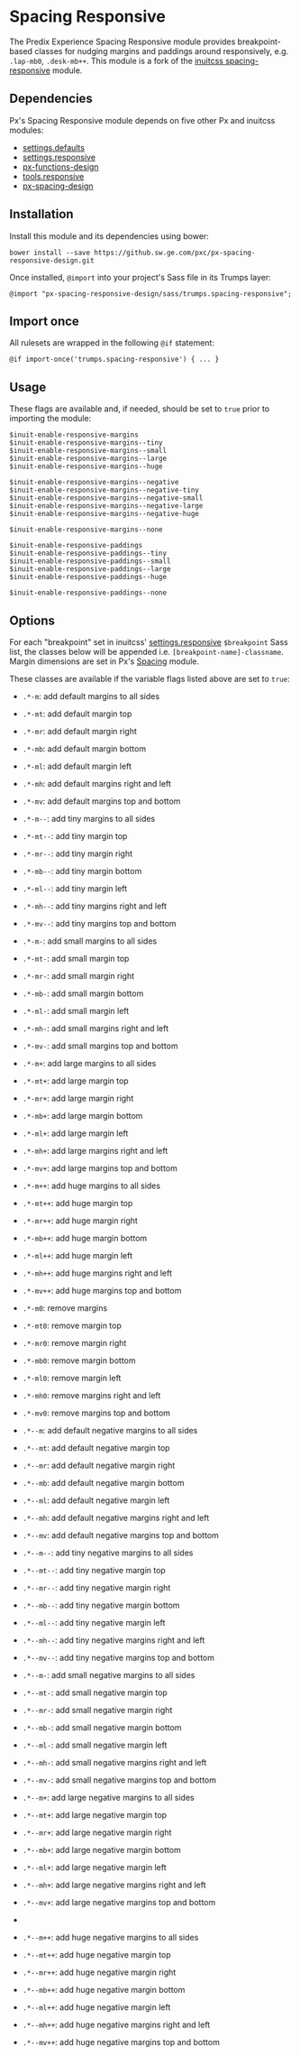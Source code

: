 # Spacing Responsive

The Predix Experience Spacing Responsive module provides breakpoint-based classes for nudging margins and paddings around responsively, e.g. `.lap-mb0`, `.desk-mb++`. This module is a fork of the [inuitcss spacing-responsive](https://github.com/inuitcss/trumps.spacing-responsive) module.

## Dependencies

Px's Spacing Responsive module depends on five other Px and inuitcss modules:

* [settings.defaults](https://github.com/inuitcss/settings.defaults)
* [settings.responsive](https://github.com/inuitcss/settings.responsive)
* [px-functions-design](https://github.sw.ge.com/pxc/px-functions-design)
* [tools.responsive](https://github.com/inuitcss/tools.responsive)
* [px-spacing-design](https://github.sw.ge.com/pxc/px-spacing-design)

## Installation

Install this module and its dependencies using bower:

    bower install --save https://github.sw.ge.com/pxc/px-spacing-responsive-design.git

Once installed, `@import` into your project's Sass file in its Trumps layer:

    @import "px-spacing-responsive-design/sass/trumps.spacing-responsive";

## Import once

All rulesets are wrapped in the following `@if` statement:

    @if import-once('trumps.spacing-responsive') { ... }

## Usage

These flags are available and, if needed, should be set to `true` prior to importing the module:

    $inuit-enable-responsive-margins
    $inuit-enable-responsive-margins--tiny
    $inuit-enable-responsive-margins--small
    $inuit-enable-responsive-margins--large
    $inuit-enable-responsive-margins--huge
    
    $inuit-enable-responsive-margins--negative
    $inuit-enable-responsive-margins--negative-tiny
    $inuit-enable-responsive-margins--negative-small
    $inuit-enable-responsive-margins--negative-large
    $inuit-enable-responsive-margins--negative-huge
    
    $inuit-enable-responsive-margins--none
    
    $inuit-enable-responsive-paddings
    $inuit-enable-responsive-paddings--tiny
    $inuit-enable-responsive-paddings--small
    $inuit-enable-responsive-paddings--large
    $inuit-enable-responsive-paddings--huge
    
    $inuit-enable-responsive-paddings--none

## Options

For each "breakpoint" set in inuitcss' [settings.responsive](https://github.com/inuitcss/settings.responsive) `$breakpoint` Sass list, the classes below will be appended i.e. `[breakpoint-name]-classname`. Margin dimensions are set in Px's [Spacing](https://github.sw.ge.com/pxc/px-spacing-design) module.

These classes are available if the variable flags listed above are set to `true`:

* `.*-m`: add default margins to all sides
* `.*-mt`: add default margin top
* `.*-mr`: add default margin right
* `.*-mb`: add default margin bottom
* `.*-ml`: add default margin left
* `.*-mh`: add default margins right and left
* `.*-mv`: add default margins top and bottom

* `.*-m--`: add tiny margins to all sides
* `.*-mt--`: add tiny margin top
* `.*-mr--`: add tiny margin right
* `.*-mb--`: add tiny margin bottom
* `.*-ml--`: add tiny margin left
* `.*-mh--`: add tiny margins right and left
* `.*-mv--`: add tiny margins top and bottom

* `.*-m-`: add small margins to all sides
* `.*-mt-`: add small margin top
* `.*-mr-`: add small margin right
* `.*-mb-`: add small margin bottom
* `.*-ml-`: add small margin left
* `.*-mh-`: add small margins right and left
* `.*-mv-`: add small margins top and bottom

* `.*-m+`: add large margins to all sides
* `.*-mt+`: add large margin top
* `.*-mr+`: add large margin right
* `.*-mb+`: add large margin bottom
* `.*-ml+`: add large margin left
* `.*-mh+`: add large margins right and left
* `.*-mv+`: add large margins top and bottom

* `.*-m++`: add huge margins to all sides
* `.*-mt++`: add huge margin top
* `.*-mr++`: add huge margin right
* `.*-mb++`: add huge margin bottom
* `.*-ml++`: add huge margin left
* `.*-mh++`: add huge margins right and left
* `.*-mv++`: add huge margins top and bottom

* `.*-m0`: remove margins
* `.*-mt0`: remove margin top
* `.*-mr0`: remove margin right
* `.*-mb0`: remove margin bottom
* `.*-ml0`: remove margin left
* `.*-mh0`: remove margins right and left
* `.*-mv0`: remove margins top and bottom

* `.*--m`: add default negative margins to all sides
* `.*--mt`: add default negative margin top
* `.*--mr`: add default negative margin right
* `.*--mb`: add default negative margin bottom
* `.*--ml`: add default negative margin left
* `.*--mh`: add default negative margins right and left
* `.*--mv`: add default negative margins top and bottom

* `.*--m--`: add tiny negative margins to all sides
* `.*--mt--`: add tiny negative margin top
* `.*--mr--`: add tiny negative margin right
* `.*--mb--`: add tiny negative margin bottom
* `.*--ml--`: add tiny negative margin left
* `.*--mh--`: add tiny negative margins right and left
* `.*--mv--`: add tiny negative margins top and bottom

* `.*--m-`: add small negative margins to all sides
* `.*--mt-`: add small negative margin top
* `.*--mr-`: add small negative margin right
* `.*--mb-`: add small negative margin bottom
* `.*--ml-`: add small negative margin left
* `.*--mh-`: add small negative margins right and left
* `.*--mv-`: add small negative margins top and bottom

* `.*--m+`: add large negative margins to all sides
* `.*--mt+`: add large negative margin top
* `.*--mr+`: add large negative margin right
* `.*--mb+`: add large negative margin bottom
* `.*--ml+`: add large negative margin left
* `.*--mh+`: add large negative margins right and left
* `.*--mv+`: add large negative margins top and bottom
* 
* `.*--m++`: add huge negative margins to all sides
* `.*--mt++`: add huge negative margin top
* `.*--mr++`: add huge negative margin right
* `.*--mb++`: add huge negative margin bottom
* `.*--ml++`: add huge negative margin left
* `.*--mh++`: add huge negative margins right and left
* `.*--mv++`: add huge negative margins top and bottom

